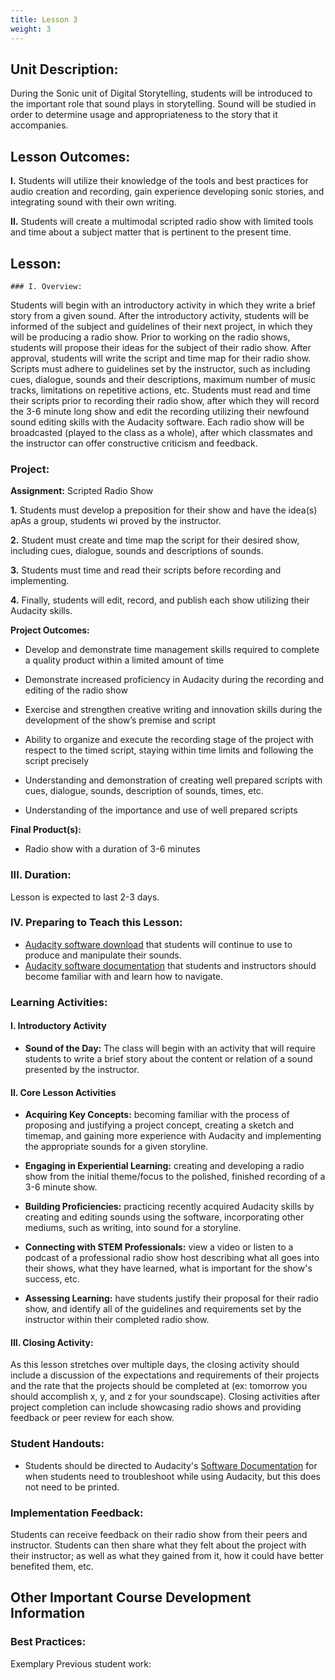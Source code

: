 ```yaml
---
title: Lesson 3
weight: 3
---
```

## Unit Description: 
During the Sonic unit of Digital Storytelling, students will be introduced to the important role that sound plays in storytelling. Sound will be studied in order to determine usage and appropriateness to the story that it accompanies. 


## Lesson Outcomes:
**I.** Students will utilize their knowledge of the tools and best practices for audio creation and recording, gain experience developing sonic stories, and integrating sound with their own writing.

**II.** Students will create a multimodal scripted radio show with limited tools and time about a subject matter that is pertinent to the present time.

## Lesson:

	### I. Overview:

Students will begin with an introductory activity in which they write a brief story from a given sound. After the introductory activity, students will be informed of the subject and guidelines of their next project, in which they will be producing a radio show. Prior to working on the radio shows, students will propose their ideas for the subject of their radio show. After approval, students will write the script and time map for their radio show. Scripts must adhere to guidelines set by the instructor, such as including cues, dialogue, sounds and their descriptions, maximum number of music tracks, limitations on repetitive actions, etc. Students must read and time their scripts prior to recording their radio show, after which they will record the 3-6 minute long show and edit the recording utilizing their newfound sound editing skills with the Audacity software. Each radio show will be broadcasted (played to the class as a whole), after which classmates and the instructor can offer constructive criticism and feedback.

### Project:
**Assignment:**  Scripted Radio Show

 **1.** Students must develop a preposition for their show and have the idea(s) apAs a group, students wi proved by the instructor.
 
 **2.** Student must create and time map the script for their desired show, including cues, dialogue, sounds and descriptions of sounds. 
 
 **3.** Students must time and read their scripts before recording and implementing. 
 
 **4.** Finally, students will edit, record, and publish each show utilizing their Audacity skills.
 
**Project Outcomes:** 
-   Develop and demonstrate time management skills required to complete a quality product within a limited amount of time
    
-   Demonstrate increased proficiency in Audacity during the recording and editing of the radio show
    
-   Exercise and strengthen creative writing and innovation skills during the development of the show’s premise and script
    
-   Ability to organize and execute the recording stage of the project with respect to the timed script, staying within time limits and following the script precisely
    
-   Understanding and demonstration of creating well prepared scripts with cues, dialogue, sounds, description of sounds, times, etc.
    
-   Understanding of the importance and use of well prepared scripts

**Final Product(s):**
	

 - Radio show with a duration of 3-6 minutes

### III. Duration: 
Lesson is expected to last 2-3 days.

### IV. Preparing to Teach this Lesson:
-	[Audacity software download](http://www.audacityteam.org/) that students will continue to use to produce and manipulate their sounds.
- [Audacity software documentation](http://manual.audacityteam.org/#tutorials) that students and instructors should become familiar with and learn how to navigate.


###  Learning Activities:

#### I. Introductory Activity
-  **Sound of the Day:** The class will begin with an activity that will require students to write a brief story about the content or relation of a sound presented by the instructor.

#### II. Core Lesson Activities
- **Acquiring Key Concepts:** becoming familiar with the process of proposing and justifying a project concept, creating a sketch and timemap, and gaining more experience with Audacity and implementing the appropriate sounds for a given storyline.

- **Engaging in Experiential Learning:** creating and developing a radio show from the initial theme/focus to the polished, finished recording of a 3-6 minute show.

- **Building Proficiencies:** practicing recently acquired Audacity skills by creating and editing sounds using the software, incorporating other mediums, such as writing, into sound for a storyline.

- **Connecting with STEM Professionals:** view a video or listen to a podcast of a professional radio show host describing what all goes into their shows, what they have learned, what is important for the show's success, etc.

- **Assessing Learning:** have students justify their proposal for their radio show, and identify all of the guidelines and requirements set by the instructor within their completed radio show.

#### III. Closing Activity: 
As this lesson stretches over multiple days, the closing activity should include a discussion of the expectations and requirements of their projects and the rate that the projects should be completed at (ex: tomorrow you should accomplish x, y, and z for your soundscape). Closing activities after project completion can include showcasing radio shows and providing feedback or peer review for each show.


### Student Handouts:
- Students should be directed to Audacity's [Software Documentation](http://manual.audacityteam.org/#tutorials) for when students need to troubleshoot while using Audacity, but this does not need to be printed.

### Implementation Feedback: 
Students can receive feedback on their radio show from their peers and instructor. Students can then share what they felt about the project with their instructor; as well as what they gained from it, how it could have better benefited them, etc.



## Other Important Course Development Information
### Best Practices:
Exemplary Previous student work: 
